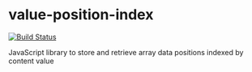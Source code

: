 # value-position-index

[![Build Status](https://travis-ci.org/codewithmichael/value-position-index.svg?branch=master)](https://travis-ci.org/codewithmichael/value-position-index)

JavaScript library to store and retrieve array data positions indexed by content value
